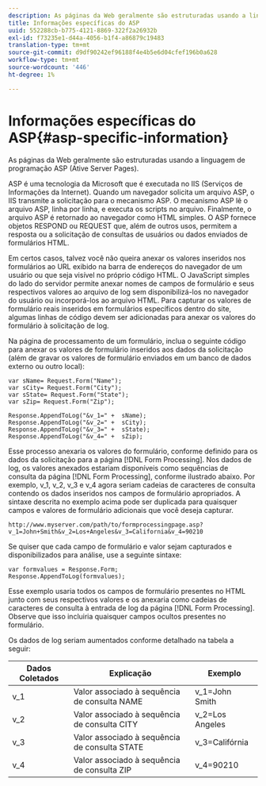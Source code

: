 ```yaml
---
description: As páginas da Web geralmente são estruturadas usando a linguagem de programação ASP (Ative Server Pages).
title: Informações específicas do ASP
uuid: 552288cb-b775-4121-8869-322f2a26932b
exl-id: f73235e1-d44a-4056-b1f4-a86879c19483
translation-type: tm+mt
source-git-commit: d9df90242ef96188f4e4b5e6d04cfef196b0a628
workflow-type: tm+mt
source-wordcount: '446'
ht-degree: 1%

---
```


# Informações específicas do ASP{#asp-specific-information}

As páginas da Web geralmente são estruturadas usando a linguagem de programação ASP (Ative Server Pages).

ASP é uma tecnologia da Microsoft que é executada no IIS (Serviços de Informações da Internet). Quando um navegador solicita um arquivo ASP, o IIS transmite a solicitação para o mecanismo ASP. O mecanismo ASP lê o arquivo ASP, linha por linha, e executa os scripts no arquivo. Finalmente, o arquivo ASP é retornado ao navegador como HTML simples. O ASP fornece objetos RESPOND ou REQUEST que, além de outros usos, permitem a resposta ou a solicitação de consultas de usuários ou dados enviados de formulários HTML.

Em certos casos, talvez você não queira anexar os valores inseridos nos formulários ao URL exibido na barra de endereços do navegador de um usuário ou que seja visível no próprio código HTML. O JavaScript simples do lado do servidor permite anexar nomes de campos de formulário e seus respectivos valores ao arquivo de log sem disponibilizá-los no navegador do usuário ou incorporá-los ao arquivo HTML. Para capturar os valores de formulário reais inseridos em formulários específicos dentro do site, algumas linhas de código devem ser adicionadas para anexar os valores do formulário à solicitação de log.

Na página de processamento de um formulário, inclua o seguinte código para anexar os valores de formulário inseridos aos dados da solicitação (além de gravar os valores de formulário enviados em um banco de dados externo ou outro local):

```
var sName= Request.Form("Name"); 
var sCity= Request.Form("City"); 
var sState= Request.Form("State"); 
var sZip= Request.Form("Zip"); 
 
Response.AppendToLog("&v_1=" +  sName); 
Response.AppendToLog("&v_2=" +  sCity); 
Response.AppendToLog("&v_3=" +  sState); 
Response.AppendToLog("&v_4=" +  sZip);
```

Esse processo anexaria os valores do formulário, conforme definido para os dados da solicitação para a página [!DNL Form Processing]. Nos dados de log, os valores anexados estariam disponíveis como sequências de consulta da página [!DNL Form Processing], conforme ilustrado abaixo. Por exemplo, v_1, v_2, v_3 e v_4 agora seriam cadeias de caracteres de consulta contendo os dados inseridos nos campos de formulário apropriados. A sintaxe descrita no exemplo acima pode ser duplicada para quaisquer campos e valores de formulário adicionais que você deseja capturar.

```
http://www.myserver.com/path/to/formprocessingpage.asp?v_1=John+Smith&v_2=Los+Angeles&v_3=California&v_4=90210
```

Se quiser que cada campo de formulário e valor sejam capturados e disponibilizados para análise, use a seguinte sintaxe:

```
var formvalues = Response.Form; 
Response.AppendToLog(formvalues); 
```

Esse exemplo usaria todos os campos de formulário presentes no HTML junto com seus respectivos valores e os anexaria como cadeias de caracteres de consulta à entrada de log da página [!DNL Form Processing]. Observe que isso incluiria quaisquer campos ocultos presentes no formulário.

Os dados de log seriam aumentados conforme detalhado na tabela a seguir:

| Dados Coletados | Explicação | Exemplo |
|---|---|---|
| v_1 | Valor associado à sequência de consulta NAME | v_1=John Smith |
| v_2 | Valor associado à sequência de consulta CITY | v_2=Los Angeles |
| v_3 | Valor associado à sequência de consulta STATE | v_3=Califórnia |
| v_4 | Valor associado à sequência de consulta ZIP | v_4=90210 |
